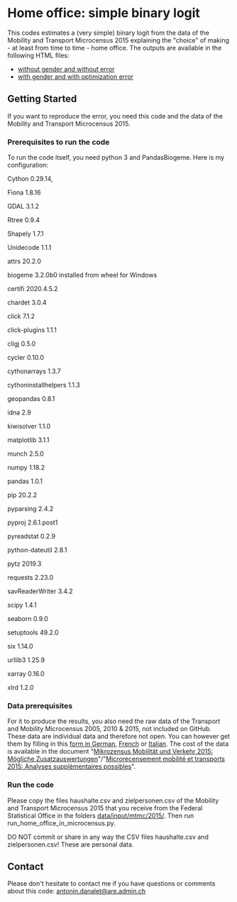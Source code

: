 # Home office: simple binary logit

This codes estimates a (very simple) binary logit from the data of the Mobility and Transport Microcensus 2015 explaining the "choice" of making - at least from time to time - home office. The outputs are available in the following HTML files:
- <a href="https://github.com/antonindanalet/home_office_in_microcensus/blob/master/data/output/models/logit_home_office.html">without gender and without error</a>
- <a href="https://github.com/antonindanalet/home_office_in_microcensus/blob/master/data/output/models/logit_home_office~00.html">with gender and with optimization error</a>

## Getting Started

If you want to reproduce the error, you need this code and the data of the Mobility and Transport Microcensus 2015.

### Prerequisites to run the code

To run the code itself, you need python 3 and PandasBiogeme. Here is my configuration:

Cython 0.29.14, 

Fiona 1.8.16

GDAL 3.1.2 

Rtree 0.9.4

Shapely 1.7.1

Unidecode 1.1.1

attrs 20.2.0

biogeme 3.2.0b0 installed from wheel for Windows

certifi 2020.4.5.2

chardet 3.0.4

click 7.1.2

click-plugins 1.1.1

cligj 0.5.0

cycler 0.10.0	

cythonarrays 1.3.7

cythoninstallhelpers 1.1.3

geopandas 0.8.1

idna 2.9

kiwisolver 1.1.0

matplotlib 3.1.1

munch 2.5.0

numpy 1.18.2

pandas 1.0.1

pip 20.2.2

pyparsing 2.4.2

pyproj 2.6.1.post1

pyreadstat 0.2.9

python-dateutil 2.8.1

pytz 2019.3

requests 2.23.0

savReaderWriter 3.4.2

scipy 1.4.1

seaborn 0.9.0

setuptools 49.2.0

six 1.14.0

urllib3 1.25.9

xarray 0.16.0

xlrd 1.2.0

### Data prerequisites

For it to produce the results, you also need the raw data of the Transport and Mobility Microcensus 2005, 2010 & 2015, not included on GitHub. These data are individual data and therefore not open. You can however get them by filling in this <a href="https://www.are.admin.ch/are/de/home/verkehr-und-infrastruktur/grundlagen-und-daten/mzmv/datenzugang.html">form in German</a>, <a href="https://www.are.admin.ch/are/fr/home/transports-et-infrastructures/bases-et-donnees/mrmt/accesauxdonnees.html">French</a> or <a href="https://www.are.admin.ch/are/it/home/trasporti-e-infrastrutture/basi-e-dati/mcmt/accessoaidati.html">Italian</a>. The cost of the data is available in the document "<a href="https://www.are.admin.ch/are/de/home/medien-und-publikationen/publikationen/grundlagen/mikrozensus-mobilitat-und-verkehr-2015-mogliche-zusatzauswertung.html">Mikrozensus Mobilität und Verkehr 2015: Mögliche Zusatzauswertungen</a>"/"<a href="https://www.are.admin.ch/are/fr/home/media-et-publications/publications/bases/mikrozensus-mobilitat-und-verkehr-2015-mogliche-zusatzauswertung.html">Microrecensement mobilité et transports 2015: Analyses supplémentaires possibles</a>".

### Run the code

Please copy the files haushalte.csv and zielpersonen.csv of the Mobility and Transport Microcensus 2015 that you receive from the Federal Statistical Office in the folders <a href="https://github.com/antonindanalet/home_office_in_microcensus/tree/master/data/input/mtmc/2015">data/input/mtmc/2015/</a>. Then run run_home_office_in_microcensus.py.

DO NOT commit or share in any way the CSV files haushalte.csv and zielpersonen.csv! These are personal data.

## Contact

Please don't hesitate to contact me if you have questions or comments about this code: antonin.danalet@are.admin.ch
